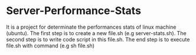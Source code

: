 # Server-Performance-Stats
It is a project for determinate the performances stats of linux machine (ubuntu).
The first step is to create a new file.sh (e.g server-stats.sh).
The second step is to write code script in this file.sh.
The end step is to execute file.sh with command (e.g sh file.sh)
